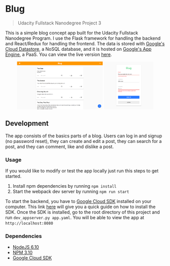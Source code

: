 # Blug
> Udacity Fullstack Nanodegree Project 3

This is a simple blog concept app built for the Udacity Fullstack Nanodegree Program. I use the Flask framework for handling the backend and React/Redux for handling the frontend. The data is stored with [Google's Cloud Datastore](https://cloud.google.com/datastore/), a NoSQL database, and it is hosted on [Google's App Engine](https://cloud.google.com/appengine/), a PaaS. You can view the live version [here](https://blog-160318.appspot.com/).

<p align="center">
	<img src="readme_imgs/screenshot1.png" height="150px"/>
	<img src="readme_imgs/screenshot2.png" height="150px"/>
</p>

## Development
The app consists of the basics parts of a blog. Users can log in and signup (no password reset), they can create and edit a post, they can search for a post, and they can comment, like and dislike a post.

### Usage
If you would like to modify or test the app locally just run this steps to get started.

1. Install npm dependencies by running `npm install`
2. Start the webpack dev server by running `npm run start`

To start the backend, you have to [Google Cloud SDK](https://cloud.google.com/appengine/docs/standard/python/download) installed on your computer. This link [here](https://cloud.google.com/appengine/docs/standard/python/download) will give you a quick guide on how to install the SDK. Once the SDK is installed, go to the root directory of this project and run `dev_appserver.py app.yaml`. You will be able to view the app at `http://localhost:8080`



### Dependencies
* [NodeJS 6.10](https://nodejs.org/en/)
* [NPM 3.10](https://www.npmjs.com/)
* [Google Cloud SDK](https://cloud.google.com/appengine/docs/standard/python/download)
